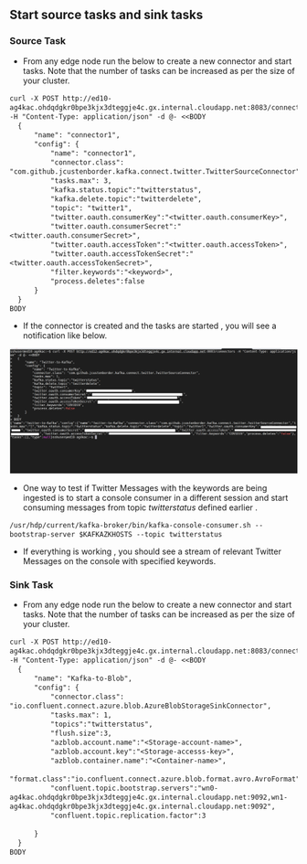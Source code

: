 ## Start source tasks and sink tasks 


### Source Task

- From any edge node run the below to create a new connector and start tasks. Note that the number of tasks can be increased as per the size of your cluster. 
```
curl -X POST http://ed10-ag4kac.ohdqdgkr0bpe3kjx3dteggje4c.gx.internal.cloudapp.net:8083/connectors -H "Content-Type: application/json" -d @- <<BODY
  {
      "name": "connector1",
      "config": {
          "name": "connector1",
          "connector.class": "com.github.jcustenborder.kafka.connect.twitter.TwitterSourceConnector",
          "tasks.max": 3,
          "kafka.status.topic":"twitterstatus",
          "kafka.delete.topic":"twitterdelete",        
          "topic": "twitter1",   
          "twitter.oauth.consumerKey":"<twitter.oauth.consumerKey>",
          "twitter.oauth.consumerSecret":"<twitter.oauth.consumerSecret>",
          "twitter.oauth.accessToken":"<twitter.oauth.accessToken>",
          "twitter.oauth.accessTokenSecret":"<twitter.oauth.accessTokenSecret>",
          "filter.keywords":"<keyword>",
          "process.deletes":false
      }
  }
BODY 
```

- If the connector is created and the tasks are started , you will see a notification like below.

![HDInsight Kafka Connect](https://github.com/arnabganguly/Kafkaconnect/blob/master/images/pic15.png)

- One way to test if Twitter Messages with the keywords are being ingested is to start a console consumer in a different session and start consuming messages from topic *twitterstatus* defined earlier  . 

```
/usr/hdp/current/kafka-broker/bin/kafka-console-consumer.sh --bootstrap-server $KAFKAZKHOSTS --topic twitterstatus 
```
- If everything is working , you should see a stream of relevant Twitter Messages on the console with specified keywords.  


### Sink Task 


- From any edge node run the below to create a new connector and start tasks. Note that the number of tasks can be increased as per the size of your cluster. 

```
curl -X POST http://ed10-ag4kac.ohdqdgkr0bpe3kjx3dteggje4c.gx.internal.cloudapp.net:8083/connectors -H "Content-Type: application/json" -d @- <<BODY
  {
      "name": "Kafka-to-Blob",
      "config": {
          "connector.class": "io.confluent.connect.azure.blob.AzureBlobStorageSinkConnector",
          "tasks.max": 1,
          "topics":"twitterstatus",
          "flush.size":3,
          "azblob.account.name":"<Storage-account-name>",
          "azblob.account.key":"<Storage-accesss-key>",
          "azblob.container.name":"<Container-name>",
          "format.class":"io.confluent.connect.azure.blob.format.avro.AvroFormat",
          "confluent.topic.bootstrap.servers":"wn0-ag4kac.ohdqdgkr0bpe3kjx3dteggje4c.gx.internal.cloudapp.net:9092,wn1-ag4kac.ohdqdgkr0bpe3kjx3dteggje4c.gx.internal.cloudapp.net:9092",   
          "confluent.topic.replication.factor":3

      }
  }
BODY
```
<!--stackedit_data:
eyJoaXN0b3J5IjpbMTAwMzUwMDc2MywtMTYwNTk3MzMwNSwxMT
c4NzY3NDY1XX0=
-->